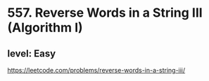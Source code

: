 # 557. Reverse Words in a String III (Algorithm I)
## level: Easy

https://leetcode.com/problems/reverse-words-in-a-string-iii/
